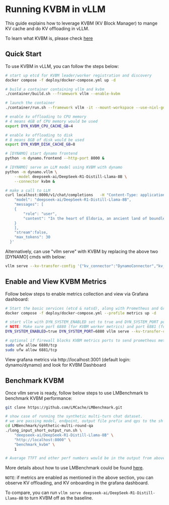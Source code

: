 <!--
SPDX-FileCopyrightText: Copyright (c) 2025 NVIDIA CORPORATION & AFFILIATES. All rights reserved.
SPDX-License-Identifier: Apache-2.0

Licensed under the Apache License, Version 2.0 (the "License");
you may not use this file except in compliance with the License.
You may obtain a copy of the License at

http://www.apache.org/licenses/LICENSE-2.0

Unless required by applicable law or agreed to in writing, software
distributed under the License is distributed on an "AS IS" BASIS,
WITHOUT WARRANTIES OR CONDITIONS OF ANY KIND, either express or implied.
See the License for the specific language governing permissions and
limitations under the License.
-->

# Running KVBM in vLLM

This guide explains how to leverage KVBM (KV Block Manager) to mange KV cache and do KV offloading in vLLM.

To learn what KVBM is, please check [here](https://docs.nvidia.com/dynamo/latest/architecture/kvbm_intro.html)

## Quick Start

To use KVBM in vLLM, you can follow the steps below:

```bash
# start up etcd for KVBM leader/worker registration and discovery
docker compose -f deploy/docker-compose.yml up -d

# build a container containing vllm and kvbm
./container/build.sh --framework vllm --enable-kvbm

# launch the container
./container/run.sh --framework vllm -it --mount-workspace --use-nixl-gds

# enable kv offloading to CPU memory
# 4 means 4GB of CPU memory would be used
export DYN_KVBM_CPU_CACHE_GB=4

# enable kv offloading to disk
# 8 means 8GB of disk would be used
export DYN_KVBM_DISK_CACHE_GB=8

# [DYNAMO] start dynamo frontend
python -m dynamo.frontend --http-port 8000 &

# [DYNAMO] serve an LLM model using KVBM with dynamo
python -m dynamo.vllm \
    --model deepseek-ai/DeepSeek-R1-Distill-Llama-8B \
    --connector kvbm &

# make a call to LLM
curl localhost:8000/v1/chat/completions   -H "Content-Type: application/json"   -d '{
    "model": "deepseek-ai/DeepSeek-R1-Distill-Llama-8B",
    "messages": [
    {
        "role": "user",
        "content": "In the heart of Eldoria, an ancient land of boundless magic and mysterious creatures, lies the long-forgotten city of Aeloria. Once a beacon of knowledge and power, Aeloria was buried beneath the shifting sands of time, lost to the world for centuries. You are an intrepid explorer, known for your unparalleled curiosity and courage, who has stumbled upon an ancient map hinting at ests that Aeloria holds a secret so profound that it has the potential to reshape the very fabric of reality. Your journey will take you through treacherous deserts, enchanted forests, and across perilous mountain ranges. Your Task: Character Background: Develop a detailed background for your character. Describe their motivations for seeking out Aeloria, their skills and weaknesses, and any personal connections to the ancient city or its legends. Are they driven by a quest for knowledge, a search for lost familt clue is hidden."
    }
    ],
    "stream":false,
    "max_tokens": 30
  }'
```

Alternatively, can use "vllm serve" with KVBM by replacing the above two [DYNAMO] cmds with below:
```bash
vllm serve --kv-transfer-config '{"kv_connector":"DynamoConnector","kv_role":"kv_both", "kv_connector_module_path": "dynamo.llm.vllm_integration.connector"}' deepseek-ai/DeepSeek-R1-Distill-Llama-8B
```

## Enable and View KVBM Metrics

Follow below steps to enable metrics collection and view via Grafana dashboard:
```bash
# Start the basic services (etcd & natsd), along with Prometheus and Grafana
docker compose -f deploy/docker-compose.yml --profile metrics up -d

# start vllm with DYN_SYSTEM_ENABLED set to true and DYN_SYSTEM_PORT port to 6880.
# NOTE: Make sure port 6880 (for KVBM worker metrics) and port 6881 (for KVBM leader metrics) are available.
DYN_SYSTEM_ENABLED=true DYN_SYSTEM_PORT=6880 vllm serve --kv-transfer-config '{"kv_connector":"DynamoConnector","kv_role":"kv_both", "kv_connector_module_path": "dynamo.llm.vllm_integration.connector"}' deepseek-ai/DeepSeek-R1-Distill-Llama-8B

# optional if firewall blocks KVBM metrics ports to send prometheus metrics
sudo ufw allow 6880/tcp
sudo ufw allow 6881/tcp
```

View grafana metrics via http://localhost:3001 (default login: dynamo/dynamo) and look for KVBM Dashboard

## Benchmark KVBM

Once vllm serve is ready, follow below steps to use LMBenchmark to benchmark KVBM performance:
```bash
git clone https://github.com/LMCache/LMBenchmark.git

# show case of running the synthetic multi-turn chat dataset.
# we are passing model, endpoint, output file prefix and qps to the sh script.
cd LMBenchmark/synthetic-multi-round-qa
./long_input_short_output_run.sh \
    "deepseek-ai/DeepSeek-R1-Distill-Llama-8B" \
    "http://localhost:8000" \
    "benchmark_kvbm" \
    1

# Average TTFT and other perf numbers would be in the output from above cmd
```
More details about how to use LMBenchmark could be found [here](https://github.com/LMCache/LMBenchmark).

`NOTE`: if metrics are enabled as mentioned in the above section, you can observe KV offloading, and KV onboarding in the grafana dashboard.

To compare, you can run `vllm serve deepseek-ai/DeepSeek-R1-Distill-Llama-8B` to turn KVBM off as the baseline.
